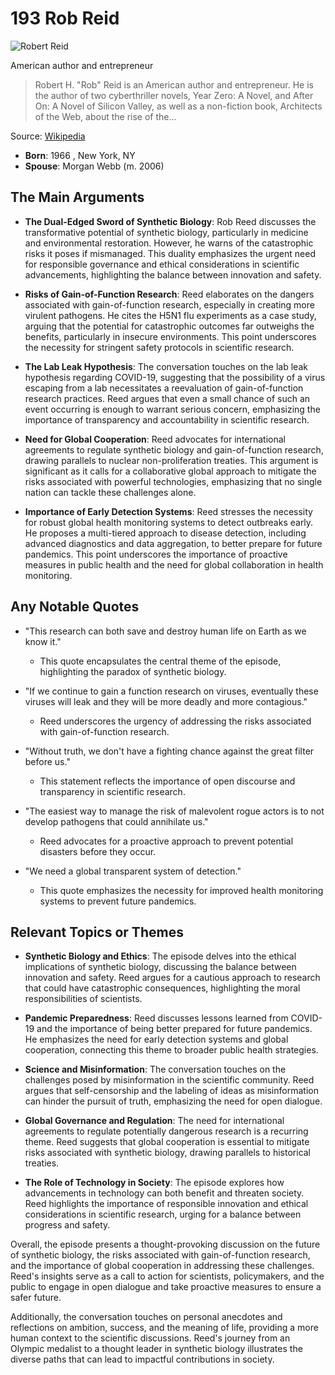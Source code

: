 # 193 Rob Reid


![Robert Reid](https://encrypted-tbn0.gstatic.com/images?q=tbn:ANd9GcTlO9-TScEatTi0qmR18hyHM8lIQSLfDNn2qglanA&s=0)

American author and entrepreneur

> Robert H. "Rob" Reid is an American author and entrepreneur. He is the author of two cyberthriller novels, Year Zero: A Novel, and After On: A Novel of Silicon Valley, as well as a non-fiction book, Architects of the Web, about the rise of the...

Source: [Wikipedia](https://en.wikipedia.org/wiki/Robert_Reid_(author))

- **Born**: 1966 , New York, NY
- **Spouse**: Morgan Webb (m. 2006)


## The Main Arguments

- **The Dual-Edged Sword of Synthetic Biology**: Rob Reed discusses the transformative potential of synthetic biology, particularly in medicine and environmental restoration. However, he warns of the catastrophic risks it poses if mismanaged. This duality emphasizes the urgent need for responsible governance and ethical considerations in scientific advancements, highlighting the balance between innovation and safety.

- **Risks of Gain-of-Function Research**: Reed elaborates on the dangers associated with gain-of-function research, especially in creating more virulent pathogens. He cites the H5N1 flu experiments as a case study, arguing that the potential for catastrophic outcomes far outweighs the benefits, particularly in insecure environments. This point underscores the necessity for stringent safety protocols in scientific research.

- **The Lab Leak Hypothesis**: The conversation touches on the lab leak hypothesis regarding COVID-19, suggesting that the possibility of a virus escaping from a lab necessitates a reevaluation of gain-of-function research practices. Reed argues that even a small chance of such an event occurring is enough to warrant serious concern, emphasizing the importance of transparency and accountability in scientific research.

- **Need for Global Cooperation**: Reed advocates for international agreements to regulate synthetic biology and gain-of-function research, drawing parallels to nuclear non-proliferation treaties. This argument is significant as it calls for a collaborative global approach to mitigate the risks associated with powerful technologies, emphasizing that no single nation can tackle these challenges alone.

- **Importance of Early Detection Systems**: Reed stresses the necessity for robust global health monitoring systems to detect outbreaks early. He proposes a multi-tiered approach to disease detection, including advanced diagnostics and data aggregation, to better prepare for future pandemics. This point underscores the importance of proactive measures in public health and the need for global collaboration in health monitoring.

## Any Notable Quotes

- "This research can both save and destroy human life on Earth as we know it."
  - This quote encapsulates the central theme of the episode, highlighting the paradox of synthetic biology.

- "If we continue to gain a function research on viruses, eventually these viruses will leak and they will be more deadly and more contagious."
  - Reed underscores the urgency of addressing the risks associated with gain-of-function research.

- "Without truth, we don't have a fighting chance against the great filter before us."
  - This statement reflects the importance of open discourse and transparency in scientific research.

- "The easiest way to manage the risk of malevolent rogue actors is to not develop pathogens that could annihilate us."
  - Reed advocates for a proactive approach to prevent potential disasters before they occur.

- "We need a global transparent system of detection."
  - This quote emphasizes the necessity for improved health monitoring systems to prevent future pandemics.

## Relevant Topics or Themes

- **Synthetic Biology and Ethics**: The episode delves into the ethical implications of synthetic biology, discussing the balance between innovation and safety. Reed argues for a cautious approach to research that could have catastrophic consequences, highlighting the moral responsibilities of scientists.

- **Pandemic Preparedness**: Reed discusses lessons learned from COVID-19 and the importance of being better prepared for future pandemics. He emphasizes the need for early detection systems and global cooperation, connecting this theme to broader public health strategies.

- **Science and Misinformation**: The conversation touches on the challenges posed by misinformation in the scientific community. Reed argues that self-censorship and the labeling of ideas as misinformation can hinder the pursuit of truth, emphasizing the need for open dialogue.

- **Global Governance and Regulation**: The need for international agreements to regulate potentially dangerous research is a recurring theme. Reed suggests that global cooperation is essential to mitigate risks associated with synthetic biology, drawing parallels to historical treaties.

- **The Role of Technology in Society**: The episode explores how advancements in technology can both benefit and threaten society. Reed highlights the importance of responsible innovation and ethical considerations in scientific research, urging for a balance between progress and safety.

Overall, the episode presents a thought-provoking discussion on the future of synthetic biology, the risks associated with gain-of-function research, and the importance of global cooperation in addressing these challenges. Reed's insights serve as a call to action for scientists, policymakers, and the public to engage in open dialogue and take proactive measures to ensure a safer future.

Additionally, the conversation touches on personal anecdotes and reflections on ambition, success, and the meaning of life, providing a more human context to the scientific discussions. Reed's journey from an Olympic medalist to a thought leader in synthetic biology illustrates the diverse paths that can lead to impactful contributions in society.